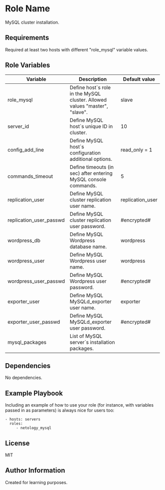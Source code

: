 Role Name
=========

MySQL cluster installation.  

Requirements
------------

Required at least two hosts with different "role_mysql" variable values.  

Role Variables
--------------

| Variable                | Description                                                                | Default value    |
|-------------------------|----------------------------------------------------------------------------|------------------|
| role_mysql              | Define host`s role in the MySQL cluster. Allowed values "master", "slave". | slave            |
| server_id               | Define MySQL host`s unique ID in cluster.                                  | 10               |
| config_add_line         | Define MySQL host`s configuration additional options.                      | read_only = 1    |
| commands_timeout        | Define timeouts (in sec) after entering MySQL console commands.            | 5                |
| replication_user        | Define MySQL cluster replication user name.                                | replication_user |
| replication_user_passwd | Define MySQL cluster replication user password.                            | #encrypted#      |
| wordpress_db            | Define MySQL Wordpress database name.                                      | wordpress        |
| wordpress_user          | Define MySQL Wordpress user name.                                          | wordpress        |
| wordpress_user_passwd   | Define MySQL Wordpress user password.                                      | #encrypted#      |
| exporter_user           | Define MySQL MySQLd_exporter user name.                                    | exporter         |
| exporter_user_passwd    | Define MySQL MySQLd_exporter user password.                                | #encrypted#      |
| mysql_packages          | List of MySQL server`s installation packages.                              |                  |

Dependencies
------------

No dependencies.

Example Playbook
----------------

Including an example of how to use your role (for instance, with variables passed in as parameters) is always nice for users too:

    - hosts: servers
      roles:
         - netology_mysql

License
-------

MIT

Author Information
------------------

Created for learning purposes.
